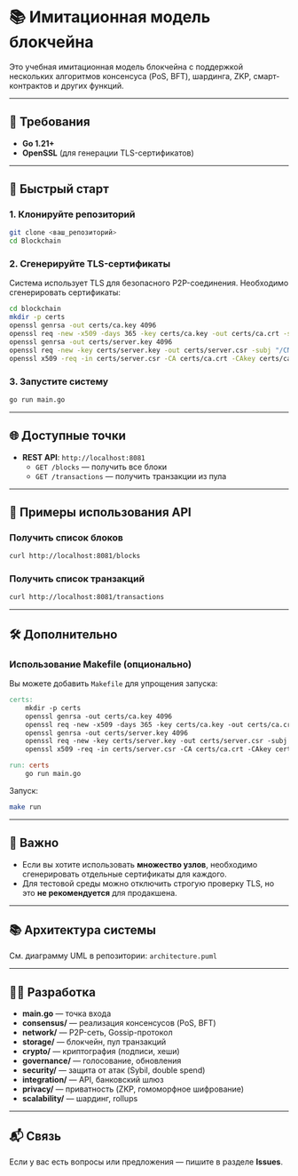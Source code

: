 # 📚 Имитационная модель блокчейна

Это учебная имитационная модель блокчейна с поддержкой нескольких алгоритмов консенсуса (PoS, BFT), шардинга, ZKP, смарт-контрактов и других функций.

---

## 🧰 Требования

- **Go 1.21+**
- **OpenSSL** (для генерации TLS-сертификатов)

---

## 🚀 Быстрый старт

### 1. Клонируйте репозиторий

```bash
git clone <ваш_репозиторий>
cd Blockchain
```

### 2. Сгенерируйте TLS-сертификаты

Система использует TLS для безопасного P2P-соединения. Необходимо сгенерировать сертификаты:

```bash
cd blockchain
mkdir -p certs
openssl genrsa -out certs/ca.key 4096
openssl req -new -x509 -days 365 -key certs/ca.key -out certs/ca.crt -subj "/CN=Test CA"
openssl genrsa -out certs/server.key 4096
openssl req -new -key certs/server.key -out certs/server.csr -subj "/CN=localhost"
openssl x509 -req -in certs/server.csr -CA certs/ca.crt -CAkey certs/ca.key -CAcreateserial -out certs/server.crt -days 365
```

### 3. Запустите систему

```bash
go run main.go
```

---

## 🌐 Доступные точки

- **REST API**: `http://localhost:8081`
  - `GET /blocks` — получить все блоки
  - `GET /transactions` — получить транзакции из пула

---

## 🧪 Примеры использования API

### Получить список блоков

```bash
curl http://localhost:8081/blocks
```

### Получить список транзакций

```bash
curl http://localhost:8081/transactions
```

---

## 🛠️ Дополнительно

### Использование Makefile (опционально)

Вы можете добавить `Makefile` для упрощения запуска:

```makefile
certs:
	mkdir -p certs
	openssl genrsa -out certs/ca.key 4096
	openssl req -new -x509 -days 365 -key certs/ca.key -out certs/ca.crt -subj "/CN=Test CA"
	openssl genrsa -out certs/server.key 4096
	openssl req -new -key certs/server.key -out certs/server.csr -subj "/CN=localhost"
	openssl x509 -req -in certs/server.csr -CA certs/ca.crt -CAkey certs/ca.key -CAcreateserial -out certs/server.crt -days 365

run: certs
	go run main.go
```

Запуск:

```bash
make run
```

---

## 📌 Важно

- Если вы хотите использовать **множество узлов**, необходимо сгенерировать отдельные сертификаты для каждого.
- Для тестовой среды можно отключить строгую проверку TLS, но это **не рекомендуется** для продакшена.

---

## 📚 Архитектура системы

См. диаграмму UML в репозитории: `architecture.puml`

---

## 🧑‍💻 Разработка

- **main.go** — точка входа
- **consensus/** — реализация консенсусов (PoS, BFT)
- **network/** — P2P-сеть, Gossip-протокол
- **storage/** — блокчейн, пул транзакций
- **crypto/** — криптография (подписи, хеши)
- **governance/** — голосование, обновления
- **security/** — защита от атак (Sybil, double spend)
- **integration/** — API, банковский шлюз
- **privacy/** — приватность (ZKP, гомоморфное шифрование)
- **scalability/** — шардинг, rollups

---

## 📬 Связь

Если у вас есть вопросы или предложения — пишите в разделе **Issues**.